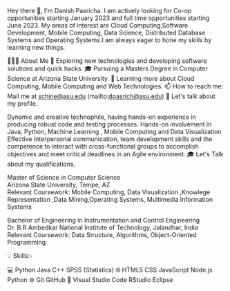 Hey there 👋, I'm Danish Pasricha.
I am actively looking for Co-op opportunities starting January 2023 and full time opportunities starting June 2023.
My areas of interest are Cloud Computing,Software Development, Mobile Computing, Data Science, Distributed Database Systems and Operating Systems.I am always eager to hone my skills by learning new things.

👨🏻‍💻  About Me
🤔   Exploring new technologies and developing software solutions and quick hacks.
🎓   Pursuing a Masters Degree in Computer Science at Arizona State University.
🌱   Learning more about Cloud Computing, Mobile Computing and Web Technologies.
📫   How to reach me: Mail me at schine@asu.edu (mailto:dpasrich@asu.edu)
🧠 Let's talk about my profile.

Dynamic and creative technophile, having hands-on experience in producing robust code and testing processes.
Hands-on involvement in Java, Python, Machine Learning , Mobile Computing and Data Visualization
Effective interpersonal communication, team development skills and the competence to interact with cross-functional groups to accomplish objectives and meet critical deadlines in an Agile environment.
🎓 Let's Talk about my qualifications.

Master of Science in Computer Science       
Arizona State University, Tempe, AZ       
Relevant Coursework:  Mobile Computing, Data Visualization ,Knowlege Representation ,Data Mining,Operating Systems, Multimedia Information Systems

Bachelor of Engineering in Instrumentation and Control Engineering       
Dr. B.R Ambedkar National Institute of Technology, Jalandhar, India       
Relevant Coursework: Data Structure, Algorithms, Object-Oriented Programming

💡 Skills:-

💻   Python Java C++ SPSS (Statistics)
🌐   HTML5 CSS JavaScript Node.js Python
⚙️   Git GitHub 
🔧   Visual Studio Code RStudio Eclipse
